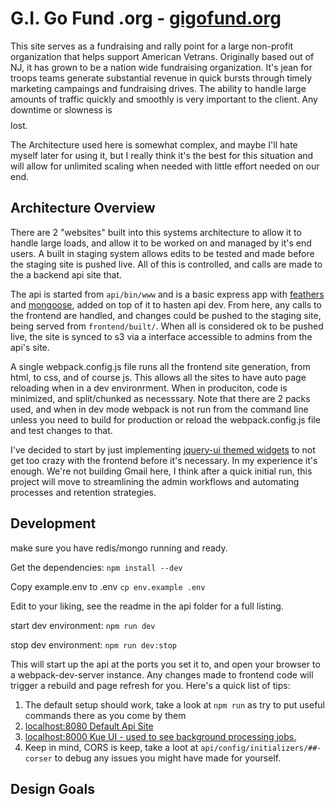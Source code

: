 # G.I. Go Fund .org - [gigofund.org](http://gigofund.org)

This site serves as a fundraising and rally point for a large non-profit organization
that helps support American Vetrans. Originally based out of NJ, it has grown to be a
nation wide fundraising organization. It's jean for troops teams generate substantial
revenue in quick bursts through timely marketing campaings and fundraising drives.
The ability to handle large amounts of traffic quickly and smoothly is very important
to the client. Any downtime or slowness is $$$$ lost.

The Architecture used here is somewhat complex, and maybe I'll hate myself later for
using it, but I really think it's the best for this situation and will allow for unlimited
scaling when needed with little effort needed on our end.

## Architecture Overview

There are 2 "websites" built into this systems architecture to allow it to handle
large loads, and allow it to be worked on and managed by it's end users. A built in
staging system allows edits to be tested and made before the staging site is pushed live.
All of this is controlled, and calls are made to the a backend api site that.

The api is started from `api/bin/www` and is a basic express app with [feathers](http://feathersjs.com/)
and [mongoose](https://github.com/feathersjs/feathers-mongoose),
added on top of it to hasten api dev. From here, any calls to the frontend are handled,
and changes could be pushed to the staging site, being served from `frontend/built/`.
When all is considered ok to be pushed live, the site is synced to s3 via a
interface accessible to admins from the api's site.

A single webpack.config.js file runs all the frontend site generation, from html,
to css, and of course js. This allows all the sites to have auto page reloading
when in a dev environrment. When in produciton, code is minimized, and split/chunked
as necesssary. Note that there are 2 packs used, and when in dev mode webpack is not
run from the command line unless you need to build for production or reload
the webpack.config.js file and test changes to that.

I've decided to start by just implementing [jquery-ui themed widgets]( https://jqueryui.com/widget/)
to not get too crazy with the frontend before it's necessary. In my experience it's enough.
We're not building Gmail here, I think after a quick initial run, this project will move
to streamlining the admin workflows and automating processes and retention strategies.

## Development

make sure you have redis/mongo running and ready.

Get the dependencies: `npm install --dev`

Copy example.env to .env `cp env.example .env`

Edit to your liking, see the readme in the api folder for a full listing.

start dev environment: `npm run dev`

stop dev environment: `npm run dev:stop`

This will start up the api at the ports you set it to, and open your browser to
a webpack-dev-server instance. Any changes made to frontend code will trigger a
rebuild and page refresh for you. Here's a quick list of tips:

1. The default setup should work, take a look at `npm run` as try to put useful
 commands there as you come by them
1. [localhost:8080 Default Api Site](http://localhost:8080)
1. [localhost:8000 Kue UI - used to see background processing jobs.](http://localhost:8000)
1. Keep in mind, CORS is keep, take a loot at `api/config/initializers/##-corser` to debug
any issues you might have made for yourself.

## Design Goals
